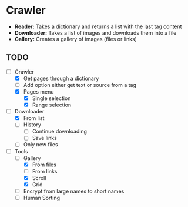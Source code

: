 # Crawler
- __Reader:__ Takes a dictionary and returns a list with the last tag content
- __Downloader:__ Takes a list of images and downloads them into a file
- __Gallery:__ Creates a gallery of images (files or links)

## TODO
- [ ] Crawler
    - [X] Get pages through a dictionary
    - [ ] Add option either get text or source from a tag
    - [X] Pages menu
        - [X] Single selection
        - [X] Range selection
- [ ] Downloader
    - [X] From list
    - [ ] History
        - [ ] Continue downloading
        - [ ] Save links
    - [ ] Only new files
- [ ] Tools
    - [ ] Gallery
        - [X] From files
        - [ ] From links
        - [X] Scroll
        - [X] Grid
    - [ ] Encrypt from large names to short names
    - [ ] Human Sorting
